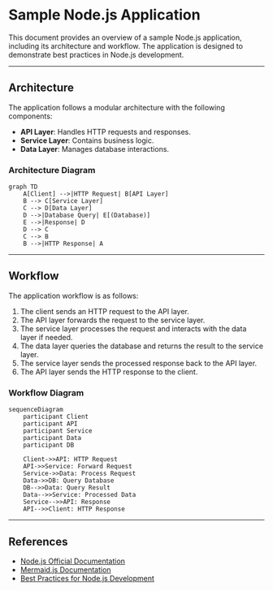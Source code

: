 # Sample Node.js Application

This document provides an overview of a sample Node.js application, including its architecture and workflow. The application is designed to demonstrate best practices in Node.js development.

---

## Architecture

The application follows a modular architecture with the following components:

- **API Layer**: Handles HTTP requests and responses.
- **Service Layer**: Contains business logic.
- **Data Layer**: Manages database interactions.

### Architecture Diagram

```mermaid
graph TD
    A[Client] -->|HTTP Request| B[API Layer]
    B --> C[Service Layer]
    C --> D[Data Layer]
    D -->|Database Query| E[(Database)]
    E -->|Response| D
    D --> C
    C --> B
    B -->|HTTP Response| A
```

---

## Workflow

The application workflow is as follows:

1. The client sends an HTTP request to the API layer.
2. The API layer forwards the request to the service layer.
3. The service layer processes the request and interacts with the data layer if needed.
4. The data layer queries the database and returns the result to the service layer.
5. The service layer sends the processed response back to the API layer.
6. The API layer sends the HTTP response to the client.

### Workflow Diagram

```mermaid
sequenceDiagram
    participant Client
    participant API
    participant Service
    participant Data
    participant DB

    Client->>API: HTTP Request
    API->>Service: Forward Request
    Service->>Data: Process Request
    Data->>DB: Query Database
    DB-->>Data: Query Result
    Data-->>Service: Processed Data
    Service-->>API: Response
    API-->>Client: HTTP Response
```

---

## References

- [Node.js Official Documentation](https://nodejs.org/en/docs/)
- [Mermaid.js Documentation](https://mermaid-js.github.io/mermaid/#/)
- [Best Practices for Node.js Development](https://github.com/goldbergyoni/nodebestpractices)
